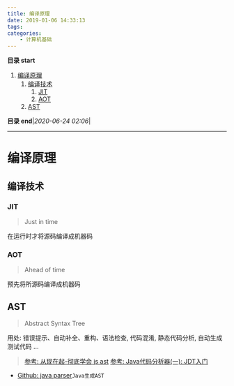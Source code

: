 ```yaml
---
title: 编译原理
date: 2019-01-06 14:33:13
tags: 
categories: 
    - 计算机基础
---
```


**目录 start**

1. [编译原理](#编译原理)
    1. [编译技术](#编译技术)
        1. [JIT](#jit)
        1. [AOT](#aot)
    1. [AST](#ast)

**目录 end**|_2020-06-24 02:06_|
****************************************
# 编译原理

## 编译技术
### JIT
> Just in time 

在运行时才将源码编译成机器码

### AOT
> Ahead of time 

预先将所源码编译成机器码

## AST
> Abstract Syntax Tree 

用处: 错误提示、自动补全、重构、语法检查, 代码混淆, 静态代码分析, 自动生成测试代码 ...

> [参考: 从现在起-彻底学会 js ast](https://segmentfault.com/a/1190000017992387)
> [参考: Java代码分析器(一): JDT入门](https://segmentfault.com/a/1190000000609246)

- [Github: java parser](https://github.com/javaparser/javaparser)`Java生成AST`
